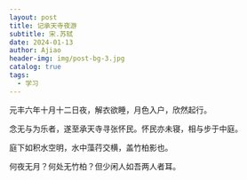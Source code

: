 ```yaml
---
layout: post
title: 记承天寺夜游
subtitle: 宋.苏轼
date: 2024-01-13
author: Ajiao
header-img: img/post-bg-3.jpg
catalog: true
tags:
  - 学习
---
```


元丰六年十月十二日夜，解衣欲睡，月色入户，欣然起行。

念无与为乐者，遂至承天寺寻张怀民。怀民亦未寝，相与步于中庭。

庭下如积水空明，水中藻荇交横，盖竹柏影也。

何夜无月？何处无竹柏？但少闲人如吾两人者耳。
